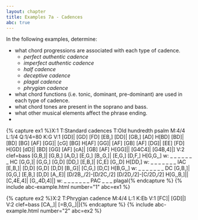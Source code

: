 ```yaml
---
layout: chapter
title: Examples 7a - Cadences
abc: true
---
```


In the following examples, determine:
- what chord progressions are associated with each type of cadence.
    - *perfect authentic cadence*
    - *imperfect authentic cadence*
    - *half cadence*
    - *deceptive cadence*
    - *plagal cadence*
    - *phrygian cadence*
- what chord functions (i.e. tonic, dominant, pre-dominant) are used in each type of cadence.
- what chord tones are present in the soprano and bass.
- what other musical elements affect the phrase ending.
- 
{% capture ex1 %}X:1
T:Standard cadences
T:Old hundredth psalm
M:4/4
L:1/4
Q:1/4=80
K:G
V:1
[GD]| [GD] [FD] [EB,] [DD]| [GB,] [AD] H[BD]
[BD]| [BD] [BG] [AF] [GG]| [cG] [BG] H[AF]
[GG]| [AF] [GB] [AF] [DG]| [EE] [FD] H[GD]
[dD]| [BD] [GG] [AF] [cA]| [GB] [AF] H[GG]|| [G4C4]| [G4B,4]|]
V:2 clef=bass
[G,B,]| [G,B,] [A,D,] [E,G,] [B,,G,]| [E,G,] [D,F,] H[G,G,,]
w: _ _ _ _ _ _ _ HC
[G,G,]| [G,G,] [G,D] [DD,] [E,B,]| [C,E] [G,,D] H[DD,]
w:  _ _ _ _ _ _ _ IAC
[E,B,]| [D,D] [G,D] [D,D] [B,,G]| [C,G,] [D,C] H[B,G,,]
w: _ _ _ _ _ _ _ DC
[G,B,]| [G,G,] [E,B,] [D,D] [A,,E]| [D/2B,,/2]-[D/2C,/2] [D/2D,/2]-[C/2D,/2] H[G,,B,]|| [C,4E,4]| [G,,4D,4]|]
w: _ _ _ _ _ _ _ PAC _ _ _ plagal{% endcapture %}
{% include abc-example.html number="1" abc=ex1 %}

{% capture ex2 %}X:2
T:Phrygian cadence
M:4/4
L:1
K:Eb
V:1
[FC]| [GD]|]
V:2 clef=bass
[CA,,]| [=B,G,,]|]{% endcapture %}
{% include abc-example.html number="2" abc=ex2 %}